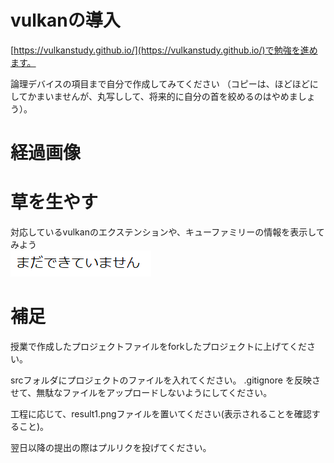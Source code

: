 # vulkanの導入

[https://vulkanstudy.github.io/](https://vulkanstudy.github.io/)で勉強を進めます。

論理デバイスの項目まで自分で作成してみてください
（コピーは、ほどほどにしてかまいませんが、丸写しして、将来的に自分の首を絞めるのはやめましょう）。

# 経過画像
# 草を生やす
対応しているvulkanのエクステンションや、キューファミリーの情報を表示してみよう<br>
![対応しているvulkanのエクステンションや、キューファミリーの情報を表示してみよう](result1.png)<br>


# 補足
授業で作成したプロジェクトファイルをforkしたプロジェクトに上げてください。

srcフォルダにプロジェクトのファイルを入れてください。
.gitignore を反映させて、無駄なファイルをアップロードしないようにしてください。

工程に応じて、result1.pngファイルを置いてください(表示されることを確認すること)。

翌日以降の提出の際はプルリクを投げてください。
